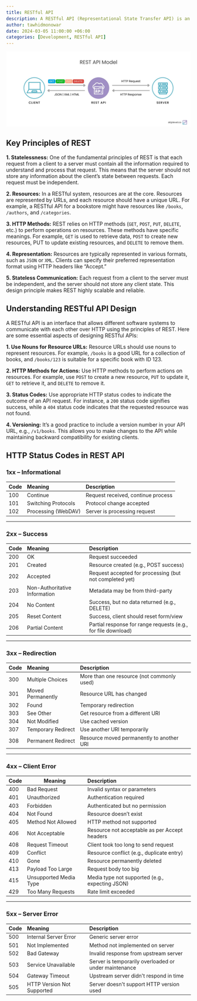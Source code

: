 ```yaml
---
title: RESTful API
description: A RESTful API (Representational State Transfer API) is an architectural style for designing networked applications. It uses HTTP methods to interact with resources identified by URIs (Uniform Resource Identifiers). RESTful APIs are stateless, meaning each call from a client contains all the information needed to process the request.
author: tawhidmonowar
date: 2024-03-05 11:00:00 +06:00
categories: [Development, RESTful API]
---
```


![rest-api-model-diagram](/assets/img/posts/rest-api-model-diagram.jpg)

## Key Principles of REST

**1. Statelessness:** One of the fundamental principles of REST is that each request from a client to a server must contain all the information required to understand and process that request. This means that the server should not store any information about the client’s state between requests. Each request must be independent.

**2. Resources:** In a RESTful system, resources are at the core. Resources are represented by URLs, and each resource should have a unique URL. For example, a RESTful API for a bookstore might have resources like `/books`, `/authors`, and `/categories`.

**3. HTTP Methods:** REST relies on HTTP methods (`GET`, `POST`, `PUT`, `DELETE`, etc.) to perform operations on resources. These methods have specific meanings. For example, `GET` is used to retrieve data, `POST` to create new resources, PUT to update existing resources, and `DELETE` to remove them.

**4. Representation:** Resources are typically represented in various formats, such as `JSON` or `XML`. Clients can specify their preferred representation format using HTTP headers like “Accept.”

**5. Stateless Communication:** Each request from a client to the server must be independent, and the server should not store any client state. This design principle makes REST highly scalable and reliable.

## Understanding RESTful API Design

A RESTful API is an interface that allows different software systems to communicate with each other over HTTP using the principles of REST. Here are some essential aspects of designing RESTful APIs:

**1. Use Nouns for Resource URLs:** Resource URLs should use nouns to represent resources. For example, `/books` is a good URL for a collection of books, and `/books/123` is suitable for a specific book with ID 123.

**2. HTTP Methods for Actions:** Use HTTP methods to perform actions on resources. For example, use `POST` to create a new resource, `PUT` to update it, `GET` to retrieve it, and `DELETE` to remove it.

**3. Status Codes:** Use appropriate HTTP status codes to indicate the outcome of an API request. For instance, a `200` status code signifies success, while a `404` status code indicates that the requested resource was not found.

**4. Versioning:** It’s a good practice to include a version number in your API URL, e.g., `/v1/books`. This allows you to make changes to the API while maintaining backward compatibility for existing clients.

## HTTP Status Codes in REST API

### 1xx – Informational

| Code | Meaning                      | Description |
|:-----|:-----------------------------|:------------|
| 100  | Continue                     | Request received, continue process |
| 101  | Switching Protocols          | Protocol change accepted |
| 102  | Processing (WebDAV)          | Server is processing request |

---

### 2xx – Success

| Code | Meaning                      | Description |
|:-----|:-----------------------------|:------------|
| 200  | OK                           | Request succeeded |
| 201  | Created                      | Resource created (e.g., POST success) |
| 202  | Accepted                     | Request accepted for processing (but not completed yet) |
| 203  | Non-Authoritative Information | Metadata may be from third-party |
| 204  | No Content                   | Success, but no data returned (e.g., DELETE) |
| 205  | Reset Content                | Success, client should reset form/view |
| 206  | Partial Content              | Partial response for range requests (e.g., for file download) |

---

### 3xx – Redirection

| Code | Meaning                      | Description |
|:-----|:-----------------------------|:------------|
| 300  | Multiple Choices             | More than one resource (not commonly used) |
| 301  | Moved Permanently            | Resource URL has changed |
| 302  | Found                        | Temporary redirection |
| 303  | See Other                    | Get resource from a different URI |
| 304  | Not Modified                 | Use cached version |
| 307  | Temporary Redirect           | Use another URI temporarily |
| 308  | Permanent Redirect           | Resource moved permanently to another URI |

---

### 4xx – Client Error

| Code | Meaning                      | Description |
|:-----|------------------------------|:------------|
| 400  | Bad Request                  | Invalid syntax or parameters |
| 401  | Unauthorized                 | Authentication required |
| 403  | Forbidden                    | Authenticated but no permission |
| 404  | Not Found                    | Resource doesn’t exist |
| 405  | Method Not Allowed           | HTTP method not supported |
| 406  | Not Acceptable               | Resource not acceptable as per Accept headers |
| 408  | Request Timeout              | Client took too long to send request |
| 409  | Conflict                     | Resource conflict (e.g., duplicate entry) |
| 410  | Gone                         | Resource permanently deleted |
| 413  | Payload Too Large            | Request body too big |
| 415  | Unsupported Media Type       | Media type not supported (e.g., expecting JSON) |
| 429  | Too Many Requests            | Rate limit exceeded |

---

### 5xx – Server Error

| Code | Meaning                      | Description |
|:-----|:-----------------------------|:------------|
| 500  | Internal Server Error        | Generic server error |
| 501  | Not Implemented              | Method not implemented on server |
| 502  | Bad Gateway                  | Invalid response from upstream server |
| 503  | Service Unavailable          | Server is temporarily overloaded or under maintenance |
| 504  | Gateway Timeout              | Upstream server didn't respond in time |
| 505  | HTTP Version Not Supported   | Server doesn't support HTTP version used |
